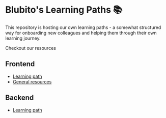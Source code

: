 # Blubito's Learning Paths 📚

This repository is hosting our own learning paths - a somewhat structured way for onboarding new colleagues and helping them through their own learning journey.

Checkout our resources

## Frontend
- [Learning path](Frontend-path.md)
- [General resources](Frontend-resources.md)

## Backend
- [Learning path](Backend-path.md)
